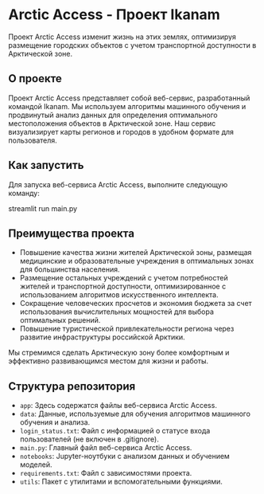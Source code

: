 # Arctic Access - Проект Ikanam

Проект Arctic Access изменит жизнь на этих землях, оптимизируя размещение городских объектов с учетом транспортной доступности в Арктической зоне.

## О проекте

Проект Arctic Access представляет собой веб-сервис, разработанный командой Ikanam. Мы используем алгоритмы машинного обучения и продвинутый анализ данных для определения оптимального местоположения объектов в Арктической зоне. Наш сервис визуализирует карты регионов и городов в удобном формате для пользователя.

## Как запустить

Для запуска веб-сервиса Arctic Access, выполните следующую команду:

streamlit run main.py


## Преимущества проекта

- Повышение качества жизни жителей Арктической зоны, размещая медицинские и образовательные учреждения в оптимальных зонах для большинства населения.
- Размещение остальных учреждений с учетом потребностей жителей и транспортной доступности, оптимизированное с использованием алгоритмов искусственного интеллекта.
- Сокращение человеческих просчетов и экономия бюджета за счет использования вычислительных мощностей для выбора оптимальных решений.
- Повышение туристической привлекательности региона через развитие инфраструктуры российской Арктики.

Мы стремимся сделать Арктическую зону более комфортным и эффективно развивающимся местом для жизни и работы.

## Структура репозитория

- `app`: Здесь содержатся файлы веб-сервиса Arctic Access.
- `data`: Данные, используемые для обучения алгоритмов машинного обучения и анализа.
- `login_status.txt`: Файл с информацией о статусе входа пользователей (не включен в .gitignore).
- `main.py`: Главный файл веб-сервиса Arctic Access.
- `notebooks`: Jupyter-ноутбуки с анализом данных и обучением моделей.
- `requirements.txt`: Файл с зависимостями проекта.
- `utils`: Пакет с утилитами и вспомогательными функциями.